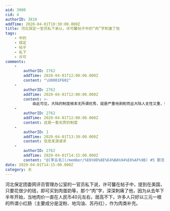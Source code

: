 ```yaml
---
aid: 3980
cid: 4
authorID: 3810
addTime: 2020-04-01T10:30:00.000Z
title: 河北保定一官员私下承认，许可馨帖子中的“肉”字刺激了他
tags:
    - 中的
    - 保定
    - 帖子
    - 私下
    - 许可
comments:
    -
        authorID: 2762
        addTime: 2020-04-01T12:00:00.000Z
        content: "\U0001F602"
    -
        authorID: 2762
        addTime: 2020-04-01T12:00:00.000Z
        content: >-
            由此可见，大陆的制度根本无所谓优秀，就是严重地剥削而且大陆人支性又重，受着欺辱而不起来反抗罢了，辛辛苦苦工作连块肉都买不起，生活水平还不如很多第三世界国家，官僚也是相当得腐败和低效，所以中共最后只能是败亡。
    -
        authorID: 2762
        addTime: 2020-04-01T12:00:00.000Z
        content: 这是一套劣质的制度
    -
        authorID: 1
        addTime: 2020-04-01T13:30:00.000Z
        content: 信息来源请求
    -
        authorID: 2762
        addTime: 2020-04-01T14:15:00.000Z
        content: "@[李五毛](/member/%E6%9D%8E%E4%BA%94%E6%AF%9B) #5 那怎么还需要买三元一根的小红肠？\U0001F914"
date: 2020-04-01T14:15:00.000Z
category: 水
---
```


河北保定团委网评员管理办公室的一官员私下说，许可馨在帖子中，提到在美国，只要花很少的钱，即可买到肉蛋奶等，那个“肉”字，深深刺痛了他，因为从去年下半年开始，当地肉价一直在人民币40元左右，居高不下，许多人只好以三元一根的所谓小红肠（主要成分是淀粉、地沟油、苏丹红），作为肉类补充。
